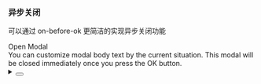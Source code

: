 ### 异步关闭

可以通过 <yc-tag>on-before-ok</yc-tag> 更简洁的实现异步关闭功能

<div class="cell-demo vp-raw">
  <yc-button @click="handleClick">Open Modal</yc-button>
  <yc-modal
    v-model:visible="visible"
    @cancel="handleCancel"
    :on-before-ok="handleBeforeOk"
    unmountOnClose>
    <template #title> Title </template>
    <div>
      You can customize modal body text by the current situation. This modal
      will be closed immediately once you press the OK button.
    </div>
  </yc-modal>
</div>

<script setup>
import { ref } from 'vue';
const visible = ref(false);
const handleClick = () => {
  visible.value = true;
};
const handleBeforeOk = async () => {
  await new Promise((resolve) => setTimeout(resolve, 3000));
  return true;
};
const handleCancel = () => {
  visible.value = false;
};
</script>

<details>
<summary>
 <button class="code-btn"  >
    <icon-code />
 </button>
</summary>

```vue
<template>
  <yc-button @click="handleClick">Open Modal</yc-button>
  <yc-modal
    v-model:visible="visible"
    @cancel="handleCancel"
    :on-before-ok="handleBeforeOk"
    unmountOnClose>
    <template #title> Title </template>
    <div>
      You can customize modal body text by the current situation. This modal
      will be closed immediately once you press the OK button.
    </div>
  </yc-modal>
</template>

<script setup>
import { ref } from 'vue';
const visible = ref(false);
const handleClick = () => {
  visible.value = true;
};
const handleBeforeOk = async () => {
  await new Promise((resolve) => setTimeout(resolve, 3000));
  return true;
};
const handleCancel = () => {
  visible.value = false;
};
</script>
```

</details>
